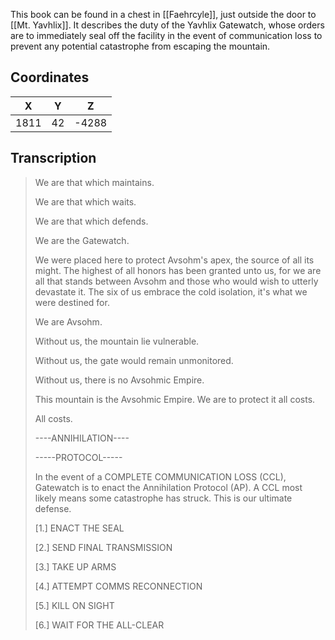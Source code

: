  

This book can be found in a chest in [[Faehrcyle]], just outside the door to [[Mt. Yavhlix]]. It describes the duty of the Yavhlix Gatewatch, whose orders are to immediately seal off the facility in the event of communication loss to prevent any potential catastrophe from escaping the mountain.

## Coordinates
| **X** | **Y** | **Z** |
| :---: | :---: | :---: |
| 1811  |  42   | -4288 |

## Transcription
> We are that which maintains.
>
> We are that which waits.
>
> We are that which defends.
>
> We are the Gatewatch.
>
> We were placed here to protect Avsohm's apex, the source of all its might. The highest of all honors has been granted unto us, for we are all that stands between Avsohm and those who would wish to utterly devastate it. The six of us embrace the cold isolation, it's what we were destined for.
>
> We are Avsohm.
>
> Without us, the mountain lie vulnerable.
>
> Without us, the gate would remain unmonitored.
>
> Without us, there is no Avsohmic Empire.
>
> This mountain is the Avsohmic Empire.
> We are to protect it all costs.
>
> All costs.
>
> ----ANNIHILATION----
>
> -----PROTOCOL-----
>
> In the event of a COMPLETE COMMUNICATION LOSS (CCL), Gatewatch is to enact the Annihilation Protocol (AP). A CCL most likely means some catastrophe has struck. This is our ultimate defense.
>
> [1.] ENACT THE SEAL
>
> [2.] SEND FINAL TRANSMISSION
>
> [3.] TAKE UP ARMS
>
> [4.] ATTEMPT COMMS RECONNECTION
>
> [5.] KILL ON SIGHT
>
> [6.] WAIT FOR THE ALL-CLEAR

